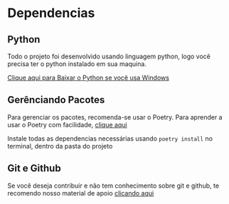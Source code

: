 # Dependencias

## Python

Todo o projeto foi desenvolvido usando linguagem python, logo você precisa ter o python instalado em sua maquina.

[Clique aqui para Baixar o Python se você usa Windows](https://www.python.org/downloads/)

## Gerênciando Pacotes

Para gerenciar os pacotes, recomenda-se usar o Poetry. Para aprender a usar o Poetry com facilidade, [clique aqui](https://github.com/mauriciobenjamin700/Poetry-Learning)

Instale todas as dependencias necessárias usando `poetry install` no terminal, dentro da pasta do projeto

## Git e Github

Se você deseja contribuir e não tem conhecimento sobre git e github, te recomendo nosso material de apoio [clicando aqui](https://github.com/mauriciobenjamin700/Git-Learning)
